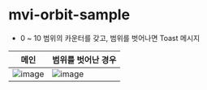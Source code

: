 # mvi-orbit-sample
- 0 ~ 10 범위의 카운터를 갖고, 범위를 벗어나면 Toast 메시지

|메인|범위를 벗어난 경우|
|---|---|
|![image](https://user-images.githubusercontent.com/78132126/227139326-09b0c534-c093-48a5-aece-0c68b36d3e95.png)|![image](https://user-images.githubusercontent.com/78132126/227139405-b5b42413-3a15-4df8-a533-9586837c5ee4.png)|
